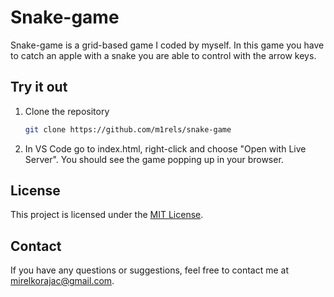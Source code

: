 # Snake-game
Snake-game is a grid-based game I coded by myself. In this game you have to catch an apple with a snake you are able to control
with the arrow keys.

## Try it out

1. Clone the repository
   ```bash
   git clone https://github.com/m1rels/snake-game
   ```

2. In VS Code go to index.html, right-click and choose "Open with Live Server". You should see the game popping up in your browser.

## License

This project is licensed under the [MIT License](https://opensource.org/license/mit).

## Contact

If you have any questions or suggestions, feel free to contact me at mirelkorajac@gmail.com.
